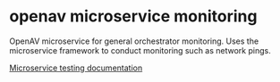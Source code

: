 # openav microservice monitoring

OpenAV microservice for general orchestrator monitoring.  Uses the microservice framework to conduct monitoring such as network pings.

[Microservice testing documentation](https://github.com/Dartmouth-OpenAV/documentation/blob/main/curl_test_readme.md)
